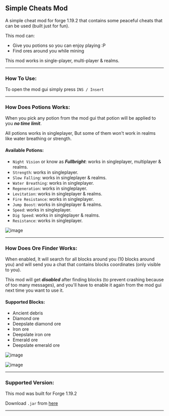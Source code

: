 ## Simple Cheats Mod

A simple cheat mod for forge 1.19.2 that contains some peaceful cheats that can be used (built just for fun).

This mod can:
* Give you potions so you can enjoy playing :P
* Find ores around you while mining

This mod works in single-player, multi-player & realms.

---

### How To Use:

To open the mod gui simply press `INS / Insert`

---

### How Does Potions Works:

When you pick any potion from the mod gui that potion will be applied to you ***no time limit***.

All potions works in singleplayer, But some of them won't work in realms like water breathing or strength.

#### Available Potions:

* `Night Vision` or know as ***Fullbright***: works in singleplayer, multiplayer & realms.
* `Strength`: works in singleplayer.
* `Slow Falling`: works in singleplayer & realms.
* `Water Breathing`: works in singleplayer.
* `Regeneration`: works in singleplayer.
* `Levitation`: works in singleplayer & realms.
* `Fire Resistance`: works in singleplayer.
* `Jump Boost`: works in singleplayer & realms.
* `Speed`: works in singleplayer.
* `Dig Speed`: works in singleplayer & realms.
* `Resistance`: works in singleplayer.

![image](https://user-images.githubusercontent.com/25286081/197092021-66a94ab5-f555-4291-86e5-d114b3811704.png)

---

### How Does Ore Finder Works:

When enabled, It will search for all blocks around you (10 blocks around you) and will send you a chat that contains blocks coordinates (only visible to you).

This mod will get ***disabled*** after finding blocks (to prevent crashing because of too many messages), and you'll have to enable it again from the mod gui next time you want to use it.

#### Supported Blocks:

* Ancient debris
* Diamond ore
* Deepslate diamond ore
* Iron ore
* Deepslate iron ore
* Emerald ore
* Deepslate emerald ore


![image](https://user-images.githubusercontent.com/25286081/196166541-bd5c93ba-1755-4bf8-bac6-be5456cb5ff9.png)

![image](https://user-images.githubusercontent.com/25286081/196168917-6e455c27-3c09-4046-80e6-69f7e93c5755.png)

---

### Supported Version:

This mod was built for Forge 1.19.2

Download `.jar` from [here](https://github.com/Suleiman700/Forge-Simple-Cheats-Mod-1.19.2/releases/tag/Release)

---
